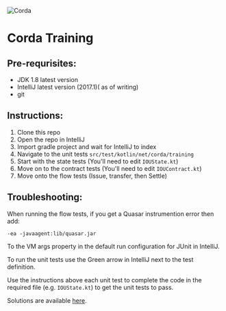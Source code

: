 ![Corda](https://www.corda.net/wp-content/uploads/2016/11/fg005_corda_b.png)

# Corda Training

## Pre-requrisites:

* JDK 1.8 latest version
* IntelliJ latest version (2017.1)( as of writing)
* git

## Instructions:

1. Clone this repo
2. Open the repo in IntelliJ
3. Import gradle project and wait for IntelliJ to index
4. Navigate to the unit tests `src/test/kotlin/net/corda/training`
5. Start with the state tests (You'll need to edit `IOUState.kt`)
6. Move on to the contract tests (You'll need to edit `IOUContract.kt`)
7. Move onto the flow tests (Issue, transfer, then Settle) 

## Troubleshooting:

When running the flow tests, if you get a Quasar instrumention error then add:

    -ea -javaagent:lib/quasar.jar 
    
To the VM args property in the default run configuration for JUnit in IntelliJ.

To run the unit tests use the Green arrow in IntelliJ next to the test definition.

Use the instructions above each unit test to complete the code in the required file (e.g. `IOUState.kt`) to get the unit tests to pass.

Solutions are available [here](https://github.com/roger3cev/corda-training-solutions).
